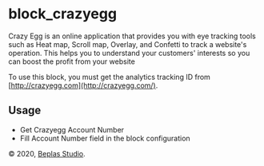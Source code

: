 # block_crazyegg

Crazy Egg is an online application that provides you with eye tracking tools such as Heat map, Scroll map, Overlay, and Confetti to track a website's operation. 
This helps you to understand your customers' interests so you can boost the profit from your website


To use this block, you must get the analytics tracking ID from [http://crazyegg.com](http://crazyegg.com/).

## Usage
- Get Crazyegg Account Number
- Fill Account Number field in the block configuration


© 2020, [Beplas Studio](https://beplasstudio.com/).

